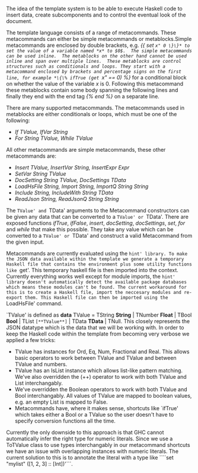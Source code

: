 The idea of the template system is to be able to execute Haskell code to insert data, create subcomponents and to control the eventual look of the document.

The template language consists of a range of metacommands. 
These metacommands can either be simple metacommands or metablocks.Simple metacommands are enclosed by double brackets, e.g. *\{\{ set ``x" 0 \}\}* to set the value of a variable named *x* to $0$. 
The simple metacommands can be used inline. 
The metablocks on the other hand cannot be used inline and span over multiple lines. 
These metablocks are control structures such as conditionals and loops. They start with a metacommand enclosed by brackets and percentage signs on the first line, for example *\{\% ifTrue (get ``x" == 0) \%\}* for a conditional block on whether the value of the variable *x* is $0$. 
Following this metacommand these metablocks contain some body spanning the following lines and finally they end with the end tag *\{\% end \%\}* on a separate line.

There are many supported metacommands. The metacommands used in metablocks are either conditionals or loops, which must be one of the following:

- *If TValue, IfVar String*
- *For String TValue, While TValue*

All other metacommands are simple metacommands, these other metacommands are:

- *Insert TValue, InsertVar String, InsertExpr Expr*
- *SetVar String TValue*
- *DocSetting String TValue, DocSettings TData*
- *LoadHsFile String, Import String, ImportQ String String*
- *Include String, IncludeWith String TData*
- *ReadJson String, ReadJsonQ String String*

The `TValue' and `TData' arguments to the Metacommand constructors can be given any data that can be converted to a `TValue' or `TData'. There are exposed functions *ifTrue*, *ifFalse*, *insert*, *docSetting*, *docSettings*, *set*, *for* and *while* that make this possible. They take any value which can be converted to a `TValue' or `TData' and construct a valid Metacommand from the given input.

Metacommands are currently evaluated using the `hint' library. To make the JSON data available within the template we generate a temporary Haskell file that contains the environment plus some utility functions like `get'. 
This temporary haskell file is then imported into the context. Currently everything works well except for module imports, the `hint' library doesn't automatically detect the available package databases which means these modules can't be found.
The current workaround for this is to create a Haskell file, import the neccesary modules and re-export them. This Haskell file can then be imported using the `LoadHsFile' command.

`TValue' is defined as **data** TValue = TString **String** | TNumber **Float** | TBool **Bool** | TList ```[**TValue**]``` | TData **TData** | TNull.
This closely represents the JSON datatype which is the data that we will be working with.
In order to keep the Haskell code within the template from becoming very verbose we applied a few tricks:

- TValue has instances for Ord, Eq, Num, Fractional and Real. This allows basic operators to work between TValue and TValue and between TValue and numbers.
- TValue has an IsList instance which allows list-like pattern matching. We've also overridden the (++) operator to work with both TValue and List interchangably.
- We've overridden the Boolean operators to work with both TValue and Bool interchangably. All values of TValue are mapped to boolean values, e.g. an empty List is mapped to False.
- Metacommands have, where it makes sense, shortcuts like `ifTrue' which takes either a Bool or a TValue so the user doesn't have to specify conversion functions all the time.

Currently the only downside to this approach is that GHC cannot automatically infer the right type for numeric literals. 
Since we use a ToTValue class to use types interchangably in our metacommand shortcuts we have an issue with overlapping instances with numeric literals.
The current solution to this is to annotate the literal with a type like ````set "mylist" ([1, 2, 3] :: [Int])'```.
